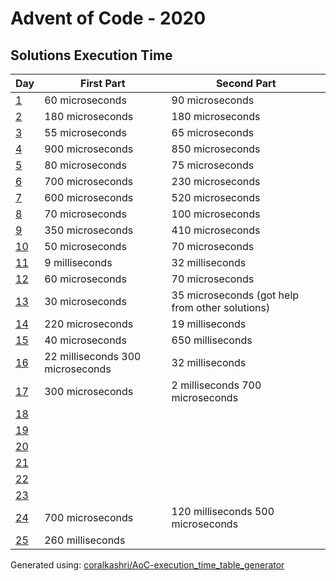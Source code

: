 # Advent of Code - 2020

## Solutions Execution Time
| Day | First Part | Second Part |
| --- | ---------- | ----------- |
| [1](./day_1.hpp) |  60 microseconds |  90 microseconds |
| [2](./day_2.hpp) |  180 microseconds |  180 microseconds |
| [3](./day_3.hpp) |  55 microseconds |  65 microseconds |
| [4](./day_4.hpp) |  900 microseconds |  850 microseconds |
| [5](./day_5.hpp) |  80 microseconds |  75 microseconds |
| [6](./day_6.hpp) |  700 microseconds |  230 microseconds |
| [7](./day_7.hpp) |  600 microseconds |  520 microseconds |
| [8](./day_8.hpp) |  70 microseconds |  100 microseconds |
| [9](./day_9.hpp) |  350 microseconds |  410 microseconds |
| [10](./day_10.hpp) |  50 microseconds |  70 microseconds |
| [11](./day_11.hpp) |  9 milliseconds |  32 milliseconds |
| [12](./day_12.hpp) |  60 microseconds |  70 microseconds |
| [13](./day_13.hpp) |  30 microseconds |  35 microseconds (got help from other solutions) |
| [14](./day_14.hpp) |  220 microseconds |  19 milliseconds |
| [15](./day_15.hpp) |  40 microseconds |  650 milliseconds |
| [16](./day_16.hpp) |  22 milliseconds 300 microseconds |  32 milliseconds |
| [17](./day_17.hpp) |  300 microseconds |  2 milliseconds 700 microseconds |
| [18](./day_18.hpp) |  |  |
| [19](./day_19.hpp) |  |  |
| [20](./day_20.hpp) |  |  |
| [21](./day_21.hpp) |  |  |
| [22](./day_22.hpp) |  |  |
| [23](./day_23.hpp) |  |  |
| [24](./day_24.hpp) |  700 microseconds |  120 milliseconds 500 microseconds |
| [25](./day_25.hpp) |  260 milliseconds |  |

Generated using: [coralkashri/AoC-execution_time_table_generator](https://github.com/coralkashri/AoC-execution_time_table_generator)